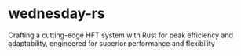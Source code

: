 # wednesday-rs
Crafting a cutting-edge HFT system with Rust for peak efficiency and adaptability, engineered for superior performance and flexibility
